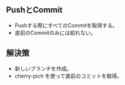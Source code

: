 ## PushとCommit
- Pushする際にすべてのCommitを取得する。
- 直前のCommitのみには絞れない。

## 解決策
- 新しいブランチを作成。
- cherry-pich を使って直前のコミットを取得。
